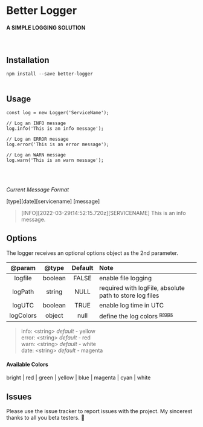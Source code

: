 # Better Logger

#### A SIMPLE LOGGING SOLUTION

</br>

## Installation

`npm install --save better-logger`
</br>
</br>

## Usage

```
const log = new Logger('ServiceName');

// Log an INFO message
log.info('This is an info message');

// Log an ERROR message
log.error('This is an error message');

// Log an WARN message
log.warn('This is an warn message');
```

</br>
</br>

_Current Message Format_

[type][date][servicename] [message]

> [INFO][2022-03-29t14:52:15.720z][SERVICENAME] This is an info message.

## Options

The logger receives an optional options object as the 2nd parameter.

|  @param   |  @type  | Default | Note                                                        |
| :-------: | :-----: | :-----: | :---------------------------------------------------------- |
|  logfile  | boolean |  FALSE  | enable file logging                                         |
|  logPath  | string  |  NULL   | required with logFile, absolute path to store log files     |
|  logUTC   | boolean |  TRUE   | enable log time in UTC                                      |
| logColors | object  |  null   | define the log colors <sup><a href='#color'>props</a></sup> |

> <span id='color' /> info: \<string\> _default_ - yellow </br> error: \<string\> _default_ - red </br> warn: \<string\> _default_ - white </br> date: \<string\> _default_ - magenta </br>

#### Available Colors

bright | red | green | yellow | blue | magenta | cyan | white

## Issues

Please use the issue tracker to report issues with the project. My sincerest thanks to all you beta testers. 🥂
